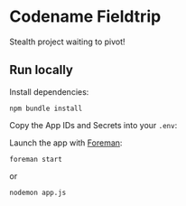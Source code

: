 Codename Fieldtrip
==================

Stealth project waiting to pivot!

Run locally
-----------

Install dependencies:

    npm bundle install

Copy the App IDs and Secrets into your `.env`:

Launch the app with [Foreman](http://blog.daviddollar.org/2011/05/06/introducing-foreman.html):

    foreman start

or

    nodemon app.js